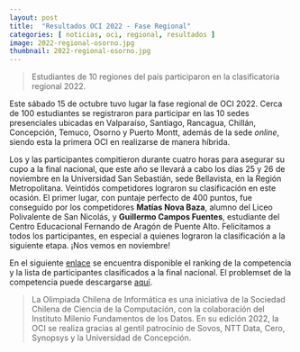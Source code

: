 ```yaml
---
layout: post
title:  "Resultados OCI 2022 - Fase Regional"
categories: [ noticias, oci, regional, resultados ]
image: 2022-regional-osorno.jpg
thumbnail: 2022-regional-osorno.jpg
---
```

> Estudiantes de 10 regiones del país participaron en la clasificatoria regional 2022.

Este sábado 15 de octubre tuvo lugar la fase regional de OCI 2022. Cerca de 100 estudiantes se registraron para participar en las 10 sedes presenciales ubicadas en Valparaíso, Santiago, Rancagua, Chillán, Concepción, Temuco, Osorno y Puerto Montt, además de la sede _online_, siendo esta la primera OCI en realizarse de manera híbrida.

Los y las participantes compitieron durante cuatro horas para asegurar su cupo a la final nacional, que este año se llevará a cabo los días 25 y 26 de noviembre en la Universidad San Sebastián, sede Bellavista, en la Región Metropolitana. Veintidós competidores lograron su clasificación en este ocasión. El primer lugar, con puntaje perfecto de 400 puntos, fue conseguido por los competidores **Matías Nova Baza**, alumno del Liceo Polivalente de San Nicolás, y **Guillermo Campos Fuentes**, estudiante del Centro Educacional Fernando de Aragón de Puente Alto. Felicitamos a todos los participantes, en especial a quienes lograron la clasificación a la siguiente etapa. ¡Nos vemos en noviembre!

En el siguiente [enlace](/resultados/2022/regional.pdf) se encuentra disponible el ranking de la competencia y la lista de participantes clasificados a la final nacional. El problemset de la competencia puede descargarse [aquí](/problemsets/2022_regional.pdf).

> La Olimpiada Chilena de Informática es una iniciativa de la Sociedad Chilena de Ciencia de la Computación, con la colaboración del Instituto Milenio Fundamentos de los Datos. En su edición 2022, la OCI se realiza gracias al gentil patrocinio de Sovos, NTT Data, Cero, Synopsys y la Universidad de Concepción.
